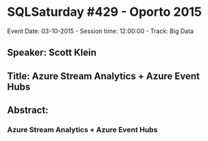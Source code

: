 # SQLSaturday #429 - Oporto 2015
Event Date: 03-10-2015 - Session time: 12:00:00 - Track: Big Data
## Speaker: Scott Klein
## Title: Azure Stream Analytics + Azure Event Hubs
## Abstract:
### Azure Stream Analytics + Azure Event Hubs
